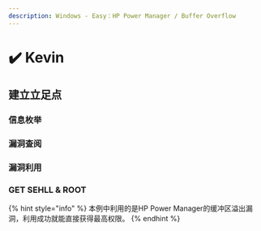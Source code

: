 ```yaml
---
description: Windows - Easy：HP Power Manager / Buffer Overflow
---
```


# ✔️ Kevin

## 建立立足点

### 信息枚举





### 漏洞查阅







### 漏洞利用





### GET SEHLL & ROOT





{% hint style="info" %}
本例中利用的是HP Power Manager的缓冲区溢出漏洞，利用成功就能直接获得最高权限。
{% endhint %}
